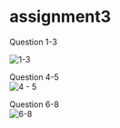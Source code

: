 # assignment3

Question 1-3 <br>

![1-3](https://github.com/hakim-aminuddin/assignment3/assets/35411435/fa73984b-c2f5-4e8f-8f33-e01e98285c5d)

Question 4-5 <br>
![4 - 5](https://github.com/hakim-aminuddin/assignment3/assets/35411435/66e3df5b-5ca8-41ee-bcf5-6428abe5ade3)

Question 6-8 <br>
![6-8](https://github.com/hakim-aminuddin/assignment3/assets/35411435/966a625a-73e6-4937-9dc0-82d18a03e797)
